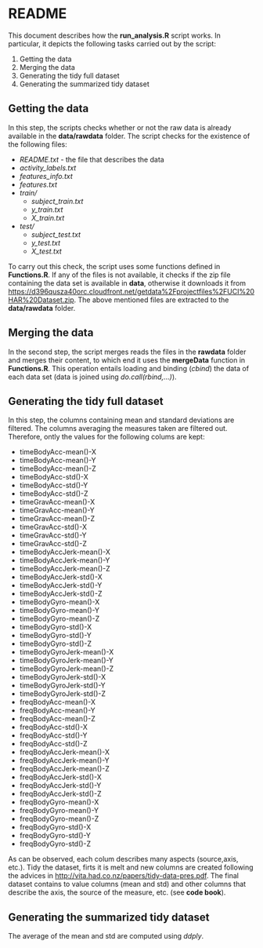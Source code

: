 README
======

This document describes how the **run_analysis.R** script works. 
In particular, it depicts the following
tasks carried out by the script:

1. Getting the data
2. Merging the data
3. Generating the tidy full dataset
4. Generating the summarized tidy dataset

Getting the data
----------------

In this step, the scripts checks whether or not the raw data is already available in the **data/rawdata** folder. The script checks for the existence of the following files:

* *README.txt* - the file that describes the data
* *activity_labels.txt* 
* *features_info.txt*
* *features.txt*
* *train/*
  * *subject_train.txt*
  * *y_train.txt*
  * *X_train.txt*
* *test/*
  * *subject_test.txt*
  * *y_test.txt*
  * *X_test.txt*

To carry out this check, the script uses some functions defined in **Functions.R**. If any of the files is not available, it checks if the  zip file containing the data set is available in **data**, otherwise it downloads it from https://d396qusza40orc.cloudfront.net/getdata%2Fprojectfiles%2FUCI%20HAR%20Dataset.zip. The above mentioned files are extracted to the **data/rawdata** folder.

Merging the data
----------------

In the second step, the script merges reads the files in the **rawdata** folder and merges their content, to which end it uses the **mergeData** function in **Functions.R**. This operation entails
loading and binding (*cbind*) the data of each data set (data is joined using *do.call(rbind,...)*).

Generating the tidy full dataset
--------------------------------

In this step, the columns containing mean and standard deviations are filtered. The columns averaging the measures taken are filtered out. Therefore, ontly the values for the following colums are kept:
* timeBodyAcc-mean()-X
* timeBodyAcc-mean()-Y
* timeBodyAcc-mean()-Z
* timeBodyAcc-std()-X
* timeBodyAcc-std()-Y
* timeBodyAcc-std()-Z
* timeGravAcc-mean()-X
* timeGravAcc-mean()-Y
* timeGravAcc-mean()-Z
* timeGravAcc-std()-X
* timeGravAcc-std()-Y
* timeGravAcc-std()-Z
* timeBodyAccJerk-mean()-X
* timeBodyAccJerk-mean()-Y
* timeBodyAccJerk-mean()-Z
* timeBodyAccJerk-std()-X
* timeBodyAccJerk-std()-Y
* timeBodyAccJerk-std()-Z
* timeBodyGyro-mean()-X
* timeBodyGyro-mean()-Y
* timeBodyGyro-mean()-Z
* timeBodyGyro-std()-X
* timeBodyGyro-std()-Y
* timeBodyGyro-std()-Z
* timeBodyGyroJerk-mean()-X
* timeBodyGyroJerk-mean()-Y
* timeBodyGyroJerk-mean()-Z
* timeBodyGyroJerk-std()-X
* timeBodyGyroJerk-std()-Y
* timeBodyGyroJerk-std()-Z
* freqBodyAcc-mean()-X
* freqBodyAcc-mean()-Y
* freqBodyAcc-mean()-Z
* freqBodyAcc-std()-X
* freqBodyAcc-std()-Y
* freqBodyAcc-std()-Z
* freqBodyAccJerk-mean()-X
* freqBodyAccJerk-mean()-Y
* freqBodyAccJerk-mean()-Z
* freqBodyAccJerk-std()-X
* freqBodyAccJerk-std()-Y
* freqBodyAccJerk-std()-Z
* freqBodyGyro-mean()-X
* freqBodyGyro-mean()-Y
* freqBodyGyro-mean()-Z
* freqBodyGyro-std()-X
* freqBodyGyro-std()-Y
* freqBodyGyro-std()-Z

As can be observed, each colum describes many aspects (source,axis, etc.). Tidy the dataset, firts it is melt and new columns are created following the advices in http://vita.had.co.nz/papers/tidy-data-pres.pdf. The final dataset contains to value columns (mean and std) and other columns that describe the axis, the source of the measure, etc. (see **code book**). 

Generating the summarized tidy dataset
--------------------------------------

The average of the mean and std are computed using *ddply*.

